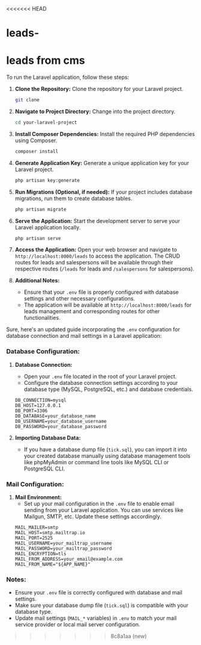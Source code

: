 <<<<<<< HEAD
# leads-
leads from cms 
=======
To run the Laravel application, follow these steps:

1. **Clone the Repository:**
   Clone the repository for your Laravel project.
   ```bash
   git clone 

2. **Navigate to Project Directory:**
   Change into the project directory.
   ```bash
   cd your-laravel-project
   ```

3. **Install Composer Dependencies:**
   Install the required PHP dependencies using Composer.
   ```bash
   composer install
   ```

4. **Generate Application Key:**
   Generate a unique application key for your Laravel project.
   ```bash
   php artisan key:generate
   ```

5. **Run Migrations (Optional, if needed):**
   If your project includes database migrations, run them to create database tables.
   ```bash
   php artisan migrate
   ```

6. **Serve the Application:**
   Start the development server to serve your Laravel application locally.
   ```bash
   php artisan serve
   ```

7. **Access the Application:**
   Open your web browser and navigate to `http://localhost:8000/leads` to access the application. The CRUD routes for leads and salespersons will be available through their respective routes (`/leads` for leads and `/salespersons` for salespersons).

8. **Additional Notes:**
   - Ensure that your `.env` file is properly configured with database settings and other necessary configurations.
   - The application will be available at `http://localhost:8000/leads` for leads management and corresponding routes for other functionalities.

Sure, here's an updated guide incorporating the `.env` configuration for database connection and mail settings in a Laravel application:

### Database Configuration:

1. **Database Connection:**
   - Open your `.env` file located in the root of your Laravel project.
   - Configure the database connection settings according to your database type (MySQL, PostgreSQL, etc.) and database credentials.
   ```plaintext
   DB_CONNECTION=mysql
   DB_HOST=127.0.0.1
   DB_PORT=3306
   DB_DATABASE=your_database_name
   DB_USERNAME=your_database_username
   DB_PASSWORD=your_database_password
   ```

2. **Importing Database Data:**
   - If you have a database dump file (`tick.sql`), you can import it into your created database manually using database management tools like phpMyAdmin or command line tools like MySQL CLI or PostgreSQL CLI.

### Mail Configuration:

1. **Mail Environment:**
   - Set up your mail configuration in the `.env` file to enable email sending from your Laravel application. You can use services like Mailgun, SMTP, etc. Update these settings accordingly.
   ```plaintext
   MAIL_MAILER=smtp
   MAIL_HOST=smtp.mailtrap.io
   MAIL_PORT=2525
   MAIL_USERNAME=your_mailtrap_username
   MAIL_PASSWORD=your_mailtrap_password
   MAIL_ENCRYPTION=tls
   MAIL_FROM_ADDRESS=your_email@example.com
   MAIL_FROM_NAME="${APP_NAME}"
   ```
### Notes:
- Ensure your `.env` file is correctly configured with database and mail settings.
- Make sure your database dump file (`tick.sql`) is compatible with your database type.
- Update mail settings (`MAIL_*` variables) in `.env` to match your mail service provider or local mail server configuration.

>>>>>>> 8c8a1aa (new)
